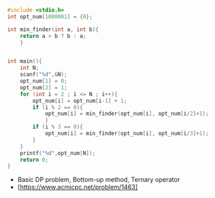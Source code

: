 ```c
#include <stdio.h>
int opt_num[1000001] = {0};

int min_finder(int a, int b){
    return a > b ? b : a;
    }


int main(){
    int N;
    scanf("%d",&N);
    opt_num[1] = 0;
    opt_num[2] = 1;
    for (int i = 2 ; i <= N ; i++){
        opt_num[i] = opt_num[i-1] + 1;
        if (i % 2 == 0){
            opt_num[i] = min_finder(opt_num[i], opt_num[i/2]+1);
            }
        if (i % 3 == 0){
            opt_num[i] = min_finder(opt_num[i], opt_num[i/3]+1);
        }
    }
    printf("%d",opt_num[N]);
    return 0;
}
```
* Basic DP problem, Bottom-up method, Ternary operator
* [https://www.acmicpc.net/problem/1463]
